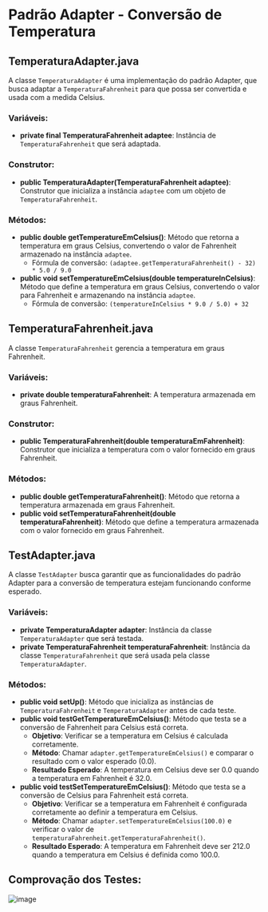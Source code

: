 
# Padrão Adapter - Conversão de Temperatura

## TemperaturaAdapter.java

A classe `TemperaturaAdapter` é uma implementação do padrão Adapter, que busca adaptar a `TemperaturaFahrenheit` para que possa ser convertida e usada com a medida Celsius.

### Variáveis:

-   **private final TemperaturaFahrenheit adaptee**: Instância de `TemperaturaFahrenheit` que será adaptada.

### Construtor:

-   **public TemperaturaAdapter(TemperaturaFahrenheit adaptee)**: Construtor que inicializa a instância `adaptee` com um objeto de `TemperaturaFahrenheit`.

### Métodos:

-   **public double getTemperatureEmCelsius()**: Método que retorna a temperatura em graus Celsius, convertendo o valor de Fahrenheit armazenado na instância `adaptee`.
    -   Fórmula de conversão: `(adaptee.getTemperaturaFahrenheit() - 32) * 5.0 / 9.0`
-   **public void setTemperatureEmCelsius(double temperatureInCelsius)**: Método que define a temperatura em graus Celsius, convertendo o valor para Fahrenheit e armazenando na instância `adaptee`.
    -   Fórmula de conversão: `(temperatureInCelsius * 9.0 / 5.0) + 32`

## TemperaturaFahrenheit.java

A classe `TemperaturaFahrenheit` gerencia a temperatura em graus Fahrenheit.

### Variáveis:

-   **private double temperaturaFahrenheit**: A temperatura armazenada em graus Fahrenheit.

### Construtor:

-   **public TemperaturaFahrenheit(double temperaturaEmFahrenheit)**: Construtor que inicializa a temperatura com o valor fornecido em graus Fahrenheit.

### Métodos:

-   **public double getTemperaturaFahrenheit()**: Método que retorna a temperatura armazenada em graus Fahrenheit.
-   **public void setTemperaturaFahrenheit(double temperaturaFahrenheit)**: Método que define a temperatura armazenada com o valor fornecido em graus Fahrenheit.

## TestAdapter.java

A classe `TestAdapter` busca garantir que as funcionalidades do padrão Adapter para a conversão de temperatura estejam funcionando conforme esperado.

### Variáveis:

-   **private TemperaturaAdapter adapter**: Instância da classe `TemperaturaAdapter` que será testada.
-   **private TemperaturaFahrenheit temperaturaFahrenheit**: Instância da classe `TemperaturaFahrenheit` que será usada pela classe `TemperaturaAdapter`.

### Métodos:

-   **public void setUp()**: Método que inicializa as instâncias de `TemperaturaFahrenheit` e `TemperaturaAdapter` antes de cada teste.
-   **public void testGetTemperatureEmCelsius()**: Método que testa se a conversão de Fahrenheit para Celsius está correta.
    -   **Objetivo**: Verificar se a temperatura em Celsius é calculada corretamente.
    -   **Método**: Chamar `adapter.getTemperatureEmCelsius()` e comparar o resultado com o valor esperado (0.0).
    -   **Resultado Esperado**: A temperatura em Celsius deve ser 0.0 quando a temperatura em Fahrenheit é 32.0.
-   **public void testSetTemperatureEmCelsius()**: Método que testa se a conversão de Celsius para Fahrenheit está correta.
    -   **Objetivo**: Verificar se a temperatura em Fahrenheit é configurada corretamente ao definir a temperatura em Celsius.
    -   **Método**: Chamar `adapter.setTemperatureEmCelsius(100.0)` e verificar o valor de `temperaturaFahrenheit.getTemperaturaFahrenheit()`.
    -   **Resultado Esperado**: A temperatura em Fahrenheit deve ser 212.0 quando a temperatura em Celsius é definida como 100.0.

## Comprovação dos Testes:
![image](https://github.com/JotaVS/AtividadePadraoProjeto/assets/114262723/2f0ea076-da1a-4188-b783-4a527fc9dbc5)
